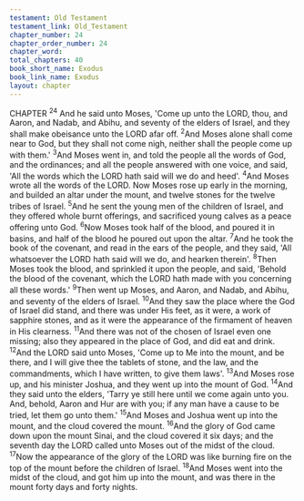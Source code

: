 ```yaml
---
testament: Old Testament
testament_link: Old_Testament
chapter_number: 24
chapter_order_number: 24
chapter_word: 
total_chapters: 40
book_short_name: Exodus
book_link_name: Exodus
layout: chapter
---
```


CHAPTER <sup>24</sup>
And he said unto Moses, 'Come up unto the LORD, thou, and Aaron, and
Nadab, and Abihu, and seventy of the elders of Israel, and they shall make obeisance
unto the LORD afar off. <sup>2</sup>And Moses alone shall come near to God, but they shall not
come nigh, neither shall the people come up with them.' <sup>3</sup>And Moses went in, and told
the people all the words of God, and the ordinances; and all the people answered with
one voice, and said, 'All the words which the LORD hath said will we do and heed'.
<sup>4</sup>And Moses wrote all the words of the LORD. Now Moses rose up early in the morning,
and builded an altar under the mount, and twelve stones for the twelve tribes of Israel.
<sup>5</sup>And he sent the young men of the children of Israel, and they offered whole burnt­
offerings, and sacrificed young calves as a peace offering unto God. <sup>6</sup>Now Moses took
half of the blood, and poured it in basins, and half of the blood he poured out upon the
altar. <sup>7</sup>And he took the book of the covenant, and read in the ears of the people, and
they said, 'All whatsoever the LORD hath said will we do, and hearken therein'. <sup>8</sup>Then
Moses took the blood, and sprinkled it upon the people, and said, 'Behold the blood of
the covenant, which the LORD hath made with you concerning all these words.'
<sup>9</sup>Then went up Moses, and Aaron, and Nadab, and Abihu, and seventy of the
elders of Israel. <sup>10</sup>And they saw the place where the God of Israel did stand, and there
was under His feet, as it were, a work of sapphire stones, and as it were the appearance
of the firmament of heaven in His clearness. <sup>11</sup>And there was not of the chosen of Israel
even one missing; also they appeared in the place of God, and did eat and drink. <sup>12</sup>And
the LORD said unto Moses, 'Come up to Me into the mount, and be there, and I will give
thee the tablets of stone, and the law, and the commandments, which I have written, to
give them laws'. <sup>13</sup>And Moses rose up, and his minister Joshua, and they went up into
the mount of God. <sup>14</sup>And they said unto the elders, 'Tarry ye still here until we come
again unto you. And, behold, Aaron and Hur are with you; if any man have a cause to
be tried, let them go unto them.' <sup>15</sup>And Moses and Joshua went up into the mount, and
the cloud covered the mount. <sup>16</sup>And the glory of God came down upon the mount Sinai,
and the cloud covered it six days; and the seventh day the LORD called unto Moses out
of the midst of the cloud. <sup>17</sup>Now the appearance of the glory of the LORD was like
burning fire on the top of the mount before the children of Israel. <sup>18</sup>And Moses went
into the midst of the cloud, and got him up into the mount, and was there in the mount
forty days and forty nights.